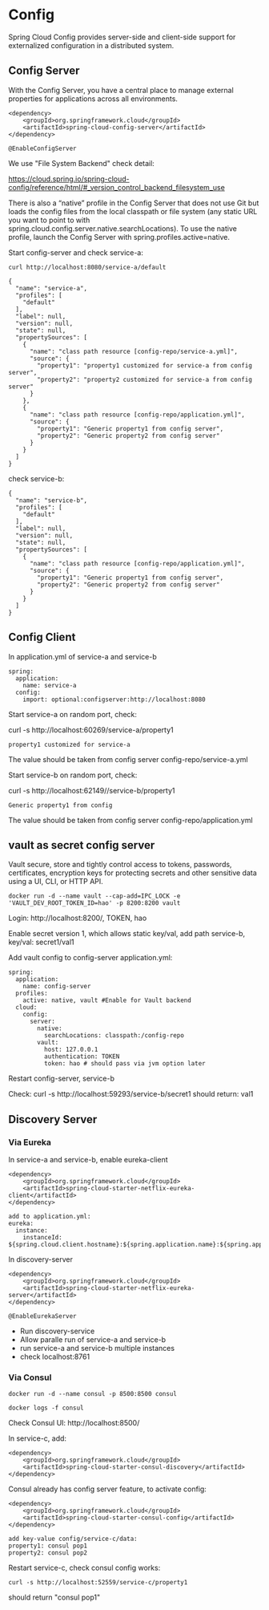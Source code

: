 # Config
Spring Cloud Config provides server-side and client-side support for externalized configuration in a distributed system. 


## Config Server
With the Config Server, you have a central place to manage external properties for applications across all environments.

    <dependency>
        <groupId>org.springframework.cloud</groupId>
        <artifactId>spring-cloud-config-server</artifactId>
    </dependency>
        
    @EnableConfigServer
    

We use "File System Backend" check detail:

https://cloud.spring.io/spring-cloud-config/reference/html/#_version_control_backend_filesystem_use

There is also a “native” profile in the Config Server that does not use Git but loads the config files from the local classpath or file system (any static URL you want to point to with spring.cloud.config.server.native.searchLocations). To use the native profile, launch the Config Server with spring.profiles.active=native.

Start config-server and check service-a:

    curl http://localhost:8080/service-a/default
    
    {
      "name": "service-a",
      "profiles": [
        "default"
      ],
      "label": null,
      "version": null,
      "state": null,
      "propertySources": [
        {
          "name": "class path resource [config-repo/service-a.yml]",
          "source": {
            "property1": "property1 customized for service-a from config server",
            "property2": "property2 customized for service-a from config server"
          }
        },
        {
          "name": "class path resource [config-repo/application.yml]",
          "source": {
            "property1": "Generic property1 from config server",
            "property2": "Generic property2 from config server"
          }
        }
      ]
    }

check service-b:

    {
      "name": "service-b",
      "profiles": [
        "default"
      ],
      "label": null,
      "version": null,
      "state": null,
      "propertySources": [
        {
          "name": "class path resource [config-repo/application.yml]",
          "source": {
            "property1": "Generic property1 from config server",
            "property2": "Generic property2 from config server"
          }
        }
      ]
    }
    
## Config Client 
In application.yml of service-a and service-b

    spring:
      application:
        name: service-a
      config:
        import: optional:configserver:http://localhost:8080

Start service-a on random port, check: 

curl -s http://localhost:60269/service-a/property1

    property1 customized for service-a
The value should be taken from config server config-repo/service-a.yml

Start service-b on random port, check: 

curl -s http://localhost:62149//service-b/property1

    Generic property1 from config
The value should be taken from config server config-repo/application.yml

## vault as secret config server
Vault secure, store and tightly control access to tokens, passwords, certificates, encryption keys for protecting secrets and other sensitive data using a UI, CLI, or HTTP API.

    docker run -d --name vault --cap-add=IPC_LOCK -e 'VAULT_DEV_ROOT_TOKEN_ID=hao' -p 8200:8200 vault

Login: http://localhost:8200/, TOKEN, hao

Enable secret version 1, which allows static key/val, add path service-b, key/val: secret1/val1

Add vault config to config-server application.yml:

    spring:
      application:
        name: config-server
      profiles:
        active: native, vault #Enable for Vault backend
      cloud:
        config:
          server:
            native:
              searchLocations: classpath:/config-repo
            vault:
              host: 127.0.0.1
              authentication: TOKEN
              token: hao # should pass via jvm option later

Restart config-server, service-b

Check: curl -s http://localhost:59293/service-b/secret1
should return: val1


## Discovery Server
### Via Eureka
In service-a and service-b, enable eureka-client

    <dependency>
        <groupId>org.springframework.cloud</groupId>
        <artifactId>spring-cloud-starter-netflix-eureka-client</artifactId>
    </dependency>
    
    add to application.yml:
    eureka:
      instance:
        instanceId: ${spring.cloud.client.hostname}:${spring.application.name}:${spring.application.instance_id:${random.value}}}

In discovery-server

    <dependency>
        <groupId>org.springframework.cloud</groupId>
        <artifactId>spring-cloud-starter-netflix-eureka-server</artifactId>
    </dependency>
    
    @EnableEurekaServer
    
* Run discovery-service
* Allow paralle run of service-a and service-b
* run service-a and service-b multiple instances
* check localhost:8761

### Via Consul

    docker run -d --name consul -p 8500:8500 consul
    
    docker logs -f consul

Check Consul UI: http://localhost:8500/

In service-c, add:

    <dependency>
        <groupId>org.springframework.cloud</groupId>
        <artifactId>spring-cloud-starter-consul-discovery</artifactId>
    </dependency>

Consul already has config server feature, to activate config:

    <dependency>
        <groupId>org.springframework.cloud</groupId>
        <artifactId>spring-cloud-starter-consul-config</artifactId>
    </dependency>
    
    add key-value config/service-c/data:
    property1: consul pop1
    property2: consul pop2
           
Restart service-c, check consul config works:  

    curl -s http://localhost:52559/service-c/property1
should return "consul pop1"

